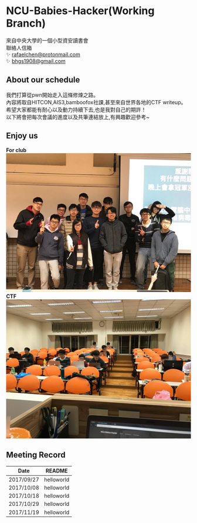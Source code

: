 # NCU-Babies-Hacker(Working Branch)
來自中央大學的一個小型資安讀書會  
聯絡人信箱  
:sparkles: rafaelchen@protonmail.com  
:sparkles: bhgs1908@gmail.com  

## About our schedule
我們打算從pwn開始走入這條修煉之路。  
內容將取自HITCON,AIS3,bamboofox社課,甚至來自世界各地的CTF writeup。  
希望大家都能有耐心以及動力持續下去,也是我對自己的期許！  
以下將會把每次會議的進度以及共筆連結放上,有興趣歡迎參考~  
  
## Enjoy us
**For club**  
<img src="https://github.com/shinmao/NCU-Babies-Hacker/blob/master/meeting/club.jpg">  
**CTF**  
<img src="https://github.com/shinmao/NCU-Babies-Hacker/blob/master/meeting/CTF.jpg">  
  
## Meeting Record  
Date         | README
------------ | -------------
2017/09/27 | helloworld  
2017/10/08 | helloworld
2017/10/18 | helloworld
2017/10/29 | helloworld
2017/11/19 | helloworld

